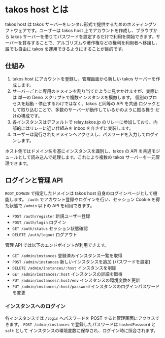 # takos host とは

takos host は takos
サーバーをレンタル形式で提供するためのホスティングソフトウェアです。ユーザーは
takos host 上でアカウントを作成し、ブラウザから takos
サーバーを借りてパスワードを設定するだけで利用を開始できます。サーバーを貸与することで、アルゴリズムや著作権などの権利を利用者へ移譲し、誰でも自由に
takos を運用できるようにすることが目的です。

## 仕組み

1. takos host にアカウントを登録し、管理画面から新しい takos
   サーバーを作成します。
2. サーバーごとに専用のドメインを割り当てたように見せかけますが、実際には 単一の
   Deno スクリプトで複数インスタンスを模倣します。
   個別のプロセスを起動・停止するわけではなく、takos と同等の API を共通
   ロジックとして取り込むことで、多数のサーバーが動作しているかのように振る舞う
   だけの構成です。
3. 各インスタンスはデフォルトで relay.takos.jp
   のリレーに参加しており、内部的にはリレーに近い仕組みを inbox
   を介さずに実装します。
4. ユーザーは発行されたドメインへアクセスし、パスワードを入力してログインします。

ホスト側ではドメイン名を基にインスタンスを識別し、takos の API
を共通モジュールとして読み込んで処理します。これにより複数の takos
サーバーを一元管理できます。

## ログインと管理 API

`ROOT_DOMAIN` で指定したドメインは takos host
自身のログインページとして機能します。 `/auth`
でアカウント登録やログインを行い、セッション Cookie を得た状態で `/admin` 以下の
API を利用できます。

- `POST /auth/register` 新規ユーザー登録
- `POST /auth/login` ログイン
- `GET /auth/status` セッション状態確認
- `DELETE /auth/logout` ログアウト

管理 API では以下のエンドポイントが利用できます。

- `GET /admin/instances` 登録済みインスタンス一覧を取得
- `POST /admin/instances` 新しいインスタンスを追加 (パスワードを設定)
- `DELETE /admin/instances/:host` インスタンスを削除
- `GET /admin/instances/:host` インスタンスの詳細を取得
- `PUT /admin/instances/:host/env` インスタンスの環境変数を更新
- `PUT /admin/instances/:host/password` インスタンスのログインパスワードを変更

### インスタンスへのログイン

各インスタンスでは `/login` へパスワードを POST
すると管理画面にアクセスできます。 `POST /admin/instances`
で登録したパスワードは `hashedPassword` と `salt` として
インスタンスの環境変数に保存され、ログイン時に照合されます。
